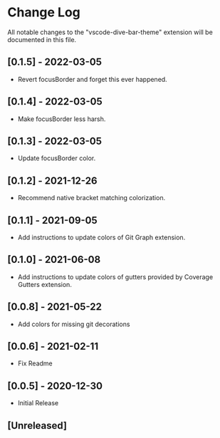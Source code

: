 # Change Log

All notable changes to the "vscode-dive-bar-theme" extension will be documented in this file.

## [0.1.5] - 2022-03-05

-   Revert focusBorder and forget this ever happened.

## [0.1.4] - 2022-03-05

-   Make focusBorder less harsh.

## [0.1.3] - 2022-03-05

-   Update focusBorder color.

## [0.1.2] - 2021-12-26

-   Recommend native bracket matching colorization.

## [0.1.1] - 2021-09-05

-   Add instructions to update colors of Git Graph extension.

## [0.1.0] - 2021-06-08

-   Add instructions to update colors of gutters provided by Coverage Gutters extension.

## [0.0.8] - 2021-05-22

-   Add colors for missing git decorations

## [0.0.6] - 2021-02-11

-   Fix Readme

## [0.0.5] - 2020-12-30

-   Initial Release

## [Unreleased]
